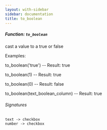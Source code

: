 ```yaml
---
layout: with-sidebar
sidebar: documentation
title: to_boolean
---
```


##### Function: `to_boolean`
cast a value to a true or false

Examples:

  to_boolean('true')
  -- Result: true

  to_boolean(1)
  -- Result: true

  to_boolean(0)
  -- Result: false

  to_boolean(text_boolean_column)
  -- Result: true

###### Signatures
    text -> checkbox
    number -> checkbox


